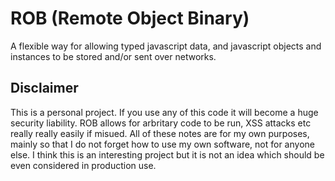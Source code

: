 # ROB (Remote Object Binary)
A flexible way for allowing typed javascript data, and javascript objects and instances to be stored and/or sent over networks.

## Disclaimer
This is a personal project.  If you use any of this code it will become a huge security liability.  ROB allows for arbritary code to be run, XSS attacks etc really really easily if misued. All of these notes are for my own purposes, mainly so that I do not forget how to use my own software, not for anyone else.  I think this is an interesting project but it is not an idea which should be even considered in production use.